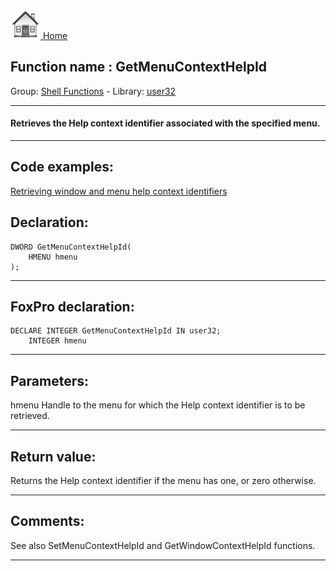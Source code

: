 [<img src="../../images/home.png"> Home ](https://github.com/VFPX/Win32API)  

## Function name : GetMenuContextHelpId
Group: [Shell Functions](../../functions_group.md#Shell_Functions)  -  Library: [user32](../../../libraries.md#user32)  
***  


#### Retrieves the Help context identifier associated with the specified menu.
***  


## Code examples:
[Retrieving window and menu help context identifiers](../../samples/sample_025.md)  

## Declaration:
```foxpro  
DWORD GetMenuContextHelpId(
	HMENU hmenu
);  
```  
***  


## FoxPro declaration:
```foxpro  
DECLARE INTEGER GetMenuContextHelpId IN user32;
	INTEGER hmenu  
```  
***  


## Parameters:
hmenu
Handle to the menu for which the Help context identifier is to be retrieved.  
***  


## Return value:
Returns the Help context identifier if the menu has one, or zero otherwise.  
***  


## Comments:
See also SetMenuContextHelpId and GetWindowContextHelpId functions.  
  
***  

